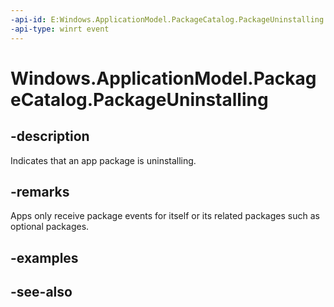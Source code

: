 ```yaml
---
-api-id: E:Windows.ApplicationModel.PackageCatalog.PackageUninstalling
-api-type: winrt event
---
```


<!-- Event syntax
public event Windows.Foundation.TypedEventHandler PackageUninstalling<Windows.ApplicationModel.PackageCatalog,  Windows.ApplicationModel.PackageUninstallingEventArgs>
-->

# Windows.ApplicationModel.PackageCatalog.PackageUninstalling

## -description
Indicates that an app package is uninstalling.

## -remarks
Apps only receive package events for itself or its related packages such as optional packages.

## -examples

## -see-also
